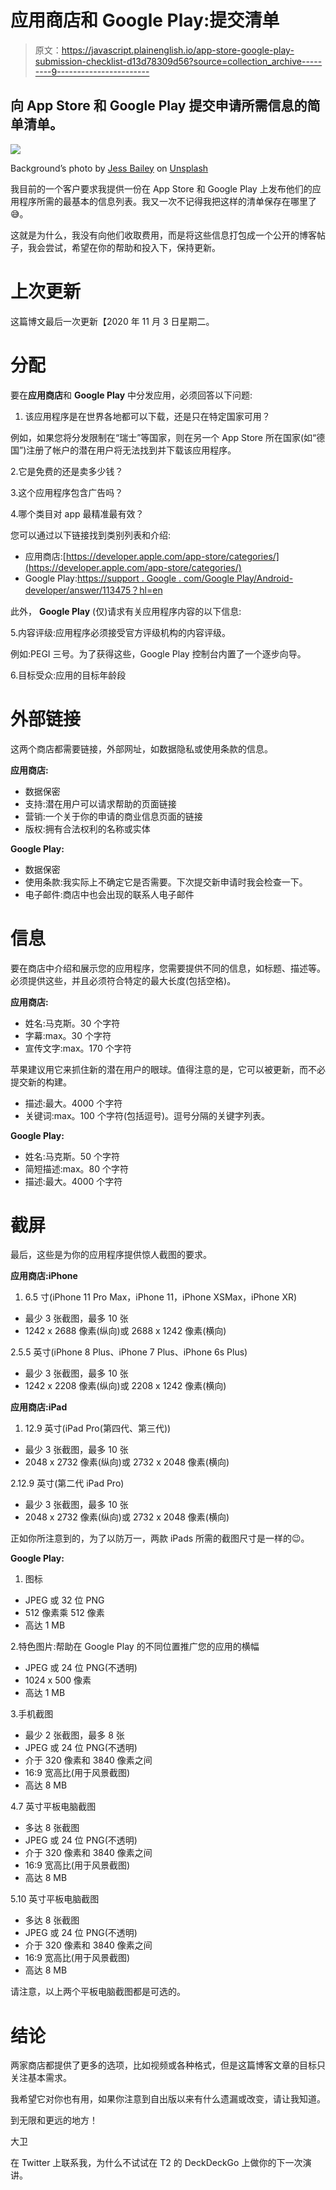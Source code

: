 # 应用商店和 Google Play:提交清单

> 原文：<https://javascript.plainenglish.io/app-store-google-play-submission-checklist-d13d78309d56?source=collection_archive---------9----------------------->

## 向 App Store 和 Google Play 提交申请所需信息的简单清单。

![](img/d814d80a5a42b4aa623a36979e51dadb.png)

Background’s photo by [Jess Bailey](https://unsplash.com/@jessbaileydesigns?utm_source=unsplash&utm_medium=referral&utm_content=creditCopyText) on [Unsplash](https://unsplash.com/s/photos/background?utm_source=unsplash&utm_medium=referral&utm_content=creditCopyText)

我目前的一个客户要求我提供一份在 App Store 和 Google Play 上发布他们的应用程序所需的最基本的信息列表。我又一次不记得我把这样的清单保存在哪里了😅。

这就是为什么，我没有向他们收取费用，而是将这些信息打包成一个公开的博客帖子，我会尝试，希望在你的帮助和投入下，保持更新。

# 上次更新

这篇博文最后一次更新【2020 年 11 月 3 日星期二。

# 分配

要在**应用商店**和 **Google Play** 中分发应用，必须回答以下问题:

1.  该应用程序是在世界各地都可以下载，还是只在特定国家可用？

例如，如果您将分发限制在“瑞士”等国家，则在另一个 App Store 所在国家(如“德国”)注册了帐户的潜在用户将无法找到并下载该应用程序。

2.它是免费的还是卖多少钱？

3.这个应用程序包含广告吗？

4.哪个类目对 app 最精准最有效？

您可以通过以下链接找到类别列表和介绍:

*   应用商店:[https://developer.apple.com/app-store/categories/](https://developer.apple.com/app-store/categories/)
*   Google Play:[https://support . Google . com/Google Play/Android-developer/answer/113475？hl=en](https://support.google.com/googleplay/android-developer/answer/113475?hl=en)

此外， **Google Play** (仅)请求有关应用程序内容的以下信息:

5.内容评级:应用程序必须接受官方评级机构的内容评级。

例如:PEGI 三号。为了获得这些，Google Play 控制台内置了一个逐步向导。

6.目标受众:应用的目标年龄段

# 外部链接

这两个商店都需要链接，外部网址，如数据隐私或使用条款的信息。

**应用商店:**

*   数据保密
*   支持:潜在用户可以请求帮助的页面链接
*   营销:一个关于你的申请的商业信息页面的链接
*   版权:拥有合法权利的名称或实体

**Google Play:**

*   数据保密
*   使用条款:我实际上不确定它是否需要。下次提交新申请时我会检查一下。
*   电子邮件:商店中也会出现的联系人电子邮件

# 信息

要在商店中介绍和展示您的应用程序，您需要提供不同的信息，如标题、描述等。必须提供这些，并且必须符合特定的最大长度(包括空格)。

**应用商店:**

*   姓名:马克斯。30 个字符
*   字幕:max。30 个字符
*   宣传文字:max。170 个字符

苹果建议用它来抓住新的潜在用户的眼球。值得注意的是，它可以被更新，而不必提交新的构建。

*   描述:最大。4000 个字符
*   关键词:max。100 个字符(包括逗号)。逗号分隔的关键字列表。

**Google Play:**

*   姓名:马克斯。50 个字符
*   简短描述:max。80 个字符
*   描述:最大。4000 个字符

# 截屏

最后，这些是为你的应用程序提供惊人截图的要求。

**应用商店:iPhone**

1.  6.5 寸(iPhone 11 Pro Max，iPhone 11，iPhone XSMax，iPhone XR)

*   最少 3 张截图，最多 10 张
*   1242 x 2688 像素(纵向)或 2688 x 1242 像素(横向)

2.5.5 英寸(iPhone 8 Plus、iPhone 7 Plus、iPhone 6s Plus)

*   最少 3 张截图，最多 10 张
*   1242 x 2208 像素(纵向)或 2208 x 1242 像素(横向)

**应用商店:iPad**

1.  12.9 英寸(iPad Pro(第四代、第三代))

*   最少 3 张截图，最多 10 张
*   2048 x 2732 像素(纵向)或 2732 x 2048 像素(横向)

2.12.9 英寸(第二代 iPad Pro)

*   最少 3 张截图，最多 10 张
*   2048 x 2732 像素(纵向)或 2732 x 2048 像素(横向)

正如你所注意到的，为了以防万一，两款 iPads 所需的截图尺寸是一样的😉。

**Google Play:**

1.  图标

*   JPEG 或 32 位 PNG
*   512 像素乘 512 像素
*   高达 1 MB

2.特色图片:帮助在 Google Play 的不同位置推广您的应用的横幅

*   JPEG 或 24 位 PNG(不透明)
*   1024 x 500 像素
*   高达 1 MB

3.手机截图

*   最少 2 张截图，最多 8 张
*   JPEG 或 24 位 PNG(不透明)
*   介于 320 像素和 3840 像素之间
*   16:9 宽高比(用于风景截图)
*   高达 8 MB

4.7 英寸平板电脑截图

*   多达 8 张截图
*   JPEG 或 24 位 PNG(不透明)
*   介于 320 像素和 3840 像素之间
*   16:9 宽高比(用于风景截图)
*   高达 8 MB

5.10 英寸平板电脑截图

*   多达 8 张截图
*   JPEG 或 24 位 PNG(不透明)
*   介于 320 像素和 3840 像素之间
*   16:9 宽高比(用于风景截图)
*   高达 8 MB

请注意，以上两个平板电脑截图都是可选的。

# 结论

两家商店都提供了更多的选项，比如视频或各种格式，但是这篇博客文章的目标只关注基本需求。

我希望它对你也有用，如果你注意到自出版以来有什么遗漏或改变，请让我知道。

到无限和更远的地方！

大卫

在 Twitter 上联系我，为什么不试试在 T2 的 DeckDeckGo 上做你的下一次演讲。